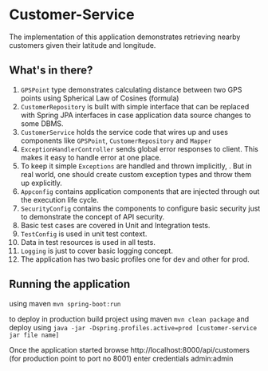 # Customer-Service

The implementation of this application demonstrates retrieving nearby customers given their latitude and longitude.

## What's in there?

1. `GPSPoint` type demonstrates calculating distance between two GPS points using Spherical Law of Cosines (formula)
2. `CustomerRepository` is built with simple interface that can be replaced with Spring JPA interfaces in case application data source changes to some DBMS.
3. `CustomerService` holds the service code that wires up and uses components like `GPSPoint`, `CustomerRepository` and `Mapper` 
4. `ExceptionHandlerController` sends global error responses to client. This makes it easy to handle error at one place. 
5. To keep it simple `Exceptions` are handled and thrown implicitly, . But in real world, one should create custom exception types and throw them up explicitly. 
6. `Appconfig` contains application components that are injected through out the execution life cycle.
7. `SecurityConfig` contains the components to configure basic security just to demonstrate the concept of API security.
8. Basic test cases are covered in Unit and Integration tests.
9. `TestConfig` is used in unit test context.
10. Data in test resources is used in all tests.
11. `Logging` is just to cover basic logging concept.
12. The application has two basic profiles one for dev and other for prod.

## Running the application
using maven
`mvn spring-boot:run`

to deploy in production build project using maven `mvn clean package` and deploy using `java -jar -Dspring.profiles.active=prod [customer-service jar file name]`

Once the application started browse http://localhost:8000/api/customers (for production point to port no 8001) enter credentials admin:admin
